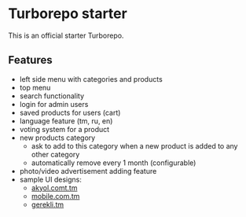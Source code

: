 # Turborepo starter

This is an official starter Turborepo.

## Features

- left side menu with categories and products
- top menu
- search functionality
- login for admin users
- saved products for users (cart)
- language feature (tm, ru, en)
- voting system for a product
- new products category
  - ask to add to this category when a new product is added to any other category
  - automatically remove every 1 month (configurable)
- photo/video advertisement adding feature
- sample UI designs:
  - [akyol.comt.tm](https://akyol.com.tm/index.php?route=product/category&path=72_214)
  - [mobile.com.tm](https://mobile.com.tm/products?category=2)
  - [gerekli.tm](https://gerekli.tm)
